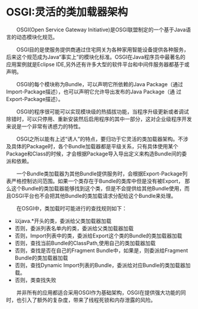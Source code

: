 # OSGI:灵活的类加载器架构
&emsp;&emsp;OSGI(Open Service Gateway Initiative)是OSGI联盟制定的一个基于Java语言的动态模块化规范。

&emsp;&emsp;OSGI目的是使服务提供商通过住宅网关为各种家用智能设备提供各种服务，后来这个规范成为Java“事实上”的模块化标准。OSGI在Java程序员中最著名的
应用案例就是Eclipse IDE,另外还有许多大型的软件平台和中间件服务器都基于或声明。

&emsp;&emsp;OSGI的每个模块称为Bundle，可以声明它所依赖的Java Package（通过Import-Package描述），也可以声明它允许导出发布的Java Package（通
过Export-Package描述）。

&emsp;&emsp;OSGI的程序很可能可以实现模块级的热插拔功能，当程序升级更新或者调试除错时，可以只停用、重新安装然后启用程序的其中一部分，这对企业级程序开发
来说是一个非常有诱惑力的特性。

&emsp;&emsp;OSGI之所以能有上述“诱人”的特点，要归功于它灵活的类加载器架构。不涉及具体的Package时，各个Bundle加载器都是平级关系，只有具体使用某个
Package和Class的时候，才会根据Package导入导出定义来构造Bundle间的委派和依赖。

&emsp;&emsp;一个Bundle类加载器为其他Bundle提供服务时，会根据Export-Package列表严格控制访问范围。如果一个类存在于Bundle的类库中但是没有被Export，
那么这个Bundle的类加载器能够找到这个类，但是不会提供给其他Bundle使用，而且OSGI平台也不会把其他Bundle的类加载请求分配给这个Bundle来处理。

&emsp;&emsp;在OSGI中，类加载时可能进行的查找规则如下：
- 以java.*开头的类，委派给父类加载器加载
- 否则，委派列表名单内的类，委派给父类加载器加载
- 否则，Import列表中的类，委派给Export这个类的Bundle的类加载器加载
- 否则，查找当前Bundle的ClassPath,使用自己的类加载器加载
- 否则，查找是否在自己的Fragment Bundle中，如果是，则委派给Fragment Bundle的类加载器加载
- 否则，查找Dynamic Import列表的Bundle，委派给对应Bundle的类加载器加载。
- 否则，类查找失败

&emsp;&emsp;并非所有的应用都适合采用OSGI作为基础架构，OSGI在提供强大功能的同时，也引入了额外的复杂度，带来了线程死锁和内存泄露的风险。

